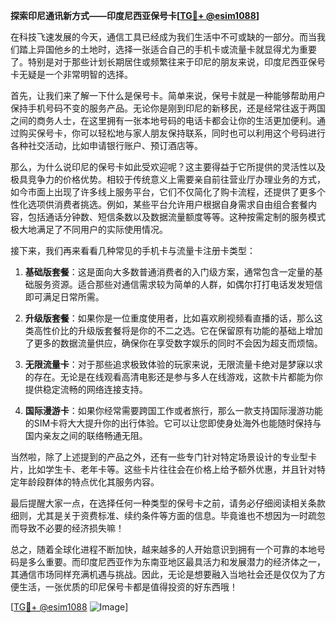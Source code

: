 **探索印尼通讯新方式——印度尼西亚保号卡[[TG💪+ @esim1088](https://t.me/s/esim1088)]**

在科技飞速发展的今天，通信工具已经成为我们生活中不可或缺的一部分。而当我们踏上异国他乡的土地时，选择一张适合自己的手机卡或流量卡就显得尤为重要了。特别是对于那些计划长期居住或频繁往来于印尼的朋友来说，印度尼西亚保号卡无疑是一个非常明智的选择。

首先，让我们来了解一下什么是保号卡。简单来说，保号卡就是一种能够帮助用户保持手机号码不变的服务产品。无论你是刚到印尼的新移民，还是经常往返于两国之间的商务人士，在这里拥有一张本地号码的电话卡都会让你的生活更加便利。通过购买保号卡，你可以轻松地与家人朋友保持联系，同时也可以利用这个号码进行各种社交活动，比如申请银行账户、预订酒店等。

那么，为什么说印尼的保号卡如此受欢迎呢？这主要得益于它所提供的灵活性以及极具竞争力的价格优势。相较于传统意义上需要亲自前往营业厅办理业务的方式，如今市面上出现了许多线上服务平台，它们不仅简化了购卡流程，还提供了更多个性化选项供消费者挑选。例如，某些平台允许用户根据自身需求自由组合套餐内容，包括通话分钟数、短信条数以及数据流量额度等等。这种按需定制的服务模式极大地满足了不同用户的实际使用情况。

接下来，我们再来看看几种常见的手机卡与流量卡注册卡类型：

1. **基础版套餐**：这是面向大多数普通消费者的入门级方案，通常包含一定量的基础服务资源。适合那些对通信需求较为简单的人群，如偶尔打打电话发发短信即可满足日常所需。

2. **升级版套餐**：如果你是一位重度使用者，比如喜欢刷视频看直播的话，那么这类高性价比的升级版套餐将是你的不二之选。它在保留原有功能的基础上增加了更多的数据流量供应，确保你在享受数字娱乐的同时不会因为超支而烦恼。

3. **无限流量卡**：对于那些追求极致体验的玩家来说，无限流量卡绝对是梦寐以求的存在。无论是在线观看高清电影还是参与多人在线游戏，这款卡片都能为你提供稳定流畅的网络连接支持。

4. **国际漫游卡**：如果你经常需要跨国工作或者旅行，那么一款支持国际漫游功能的SIM卡将大大提升你的出行体验。它可以让您即使身处海外也能随时保持与国内亲友之间的联络畅通无阻。

当然啦，除了上述提到的产品之外，还有一些专门针对特定场景设计的专业型卡片，比如学生卡、老年卡等。这些卡片往往会在价格上给予额外优惠，并且针对特定年龄段群体的特点优化其服务内容。

最后提醒大家一点，在选择任何一种类型的保号卡之前，请务必仔细阅读相关条款细则，尤其是关于资费标准、续约条件等方面的信息。毕竟谁也不想因为一时疏忽而导致不必要的经济损失嘛！

总之，随着全球化进程不断加快，越来越多的人开始意识到拥有一个可靠的本地号码是多么重要。而印度尼西亚作为东南亚地区最具活力和发展潜力的经济体之一，其通信市场同样充满机遇与挑战。因此，无论是想要融入当地社会还是仅仅为了方便生活，一张优质的印尼保号卡都是值得投资的好东西哦！

[[TG💪+ @esim1088](https://t.me/s/esim1088) ![Image](https://i.postimg.cc/4NQfJmqS/Snipaste-2025-05-13-00-14-12.png)]